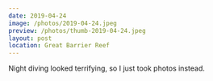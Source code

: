 ```yaml
---
date: 2019-04-24
image: /photos/2019-04-24.jpeg
preview: /photos/thumb-2019-04-24.jpeg
layout: post
location: Great Barrier Reef
---
```


Night diving looked terrifying, so I just took photos instead.
